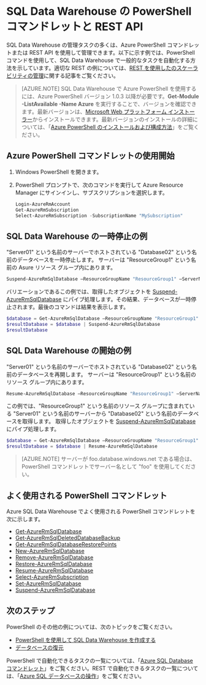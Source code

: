 <properties
   pageTitle="Azure SQL Data Warehouse の PowerShell コマンドレット"
   description="データベースの一時停止と再開など、Azure SQL Data Warehouse でよく使用される PowerShell コマンドレットを紹介します。"
   services="sql-data-warehouse"
   documentationCenter="NA"
   authors="sonyam"
   manager="barbkess"
   editor=""/>

<tags
   ms.service="sql-data-warehouse"
   ms.devlang="NA"
   ms.topic="article"
   ms.tgt_pltfrm="NA"
   ms.workload="data-services"
   ms.date="08/08/2016"
   ms.author="sonyama;barbkess;mausher"/>

# SQL Data Warehouse の PowerShell コマンドレットと REST API

SQL Data Warehouse の管理タスクの多くは、Azure PowerShell コマンドレットまたは REST API を使用して管理できます。以下に示す例では、PowerShell コマンドを使用して、SQL Data Warehouse で一般的なタスクを自動化する方法を示しています。適切な REST の例については、[REST を使用したのスケーラビリティの管理][]に関する記事をご覧ください。

> [AZURE.NOTE]  SQL Data Warehouse で Azure PowerShell を使用するには、Azure PowerShell バージョン 1.0.3 以降が必要です。**Get-Module -ListAvailable -Name Azure** を実行することで、バージョンを確認できます。最新バージョンは、[Microsoft Web プラットフォーム インストーラー][]からインストールできます。最新バージョンのインストールの詳細については、「[Azure PowerShell のインストールおよび構成方法][]」をご覧ください。

## Azure PowerShell コマンドレットの使用開始

1. Windows PowerShell を開きます。
2. PowerShell プロンプトで、次のコマンドを実行して Azure Resource Manager にサインインし、サブスクリプションを選択します。

    ```PowerShell
    Login-AzureRmAccount
    Get-AzureRmSubscription
    Select-AzureRmSubscription -SubscriptionName "MySubscription"
    ```

## SQL Data Warehouse の一時停止の例

"Server01" という名前のサーバーでホストされている "Database02" という名前のデータベースを一時停止します。 サーバーは "ResourceGroup1" という名前の Asure リソース グループ内にあります。

```Powershell
Suspend-AzureRmSqlDatabase –ResourceGroupName "ResourceGroup1" –ServerName "Server01" –DatabaseName "Database02"
```
バリエーションであるこの例では、取得したオブジェクトを [Suspend-AzureRmSqlDatabase][] にパイプ処理します。その結果、データベースが一時停止されます。最後のコマンドは結果を表示します。

```Powershell
$database = Get-AzureRmSqlDatabase –ResourceGroupName "ResourceGroup1" –ServerName "Server01" –DatabaseName "Database02"
$resultDatabase = $database | Suspend-AzureRmSqlDatabase
$resultDatabase
```

## SQL Data Warehouse の開始の例

"Server01" という名前のサーバーでホストされている "Database02" という名前のデータベースを再開します。 サーバーは "ResourceGroup1" という名前のリソース グループ内にあります。

```Powershell
Resume-AzureRmSqlDatabase –ResourceGroupName "ResourceGroup1" –ServerName "Server01" -DatabaseName "Database02"
```

この例では、"ResourceGroup1" という名前のリソース グループに含まれている "Server01" という名前のサーバーから "Database02" という名前のデータベースを取得します。 取得したオブジェクトを [Suspend-AzureRmSqlDatabase][] にパイプ処理します。

```Powershell
$database = Get-AzureRmSqlDatabase –ResourceGroupName "ResourceGroup1" –ServerName "Server01" –DatabaseName "Database02"
$resultDatabase = $database | Resume-AzureRmSqlDatabase
```

> [AZURE.NOTE] サーバーが foo.database.windows.net である場合は、PowerShell コマンドレットでサーバー名として "foo" を使用してください。

## よく使用される PowerShell コマンドレット

Azure SQL Data Warehouse でよく使用される PowerShell コマンドレットを次に示します。

- [Get-AzureRmSqlDatabase][]
- [Get-AzureRmSqlDeletedDatabaseBackup][]
- [Get-AzureRmSqlDatabaseRestorePoints][]
- [New-AzureRmSqlDatabase][]
- [Remove-AzureRmSqlDatabase][]
- [Restore-AzureRmSqlDatabase][]
- [Resume-AzureRmSqlDatabase][]
- [Select-AzureRmSubscription][]
- [Set-AzureRmSqlDatabase][]
- [Suspend-AzureRmSqlDatabase][]

## 次のステップ
PowerShell のその他の例については、次のトピックをご覧ください。

- [PowerShell を使用して SQL Data Warehouse を作成する][]
- [データベースの復元][]

PowerShell で自動化できるタスクの一覧については、「[Azure SQL Database コマンドレット][]」をご覧ください。REST で自動化できるタスクの一覧については、「[Azure SQL データベースの操作][]」をご覧ください。

<!--Image references-->

<!--Article references-->
[Azure PowerShell のインストールおよび構成方法]: ./powershell-install-configure.md
[PowerShell を使用して SQL Data Warehouse を作成する]: ./sql-data-warehouse-get-started-provision-powershell.md
[データベースの復元]: ./sql-data-warehouse-manage-database-restore-powershell.md
[REST を使用したのスケーラビリティの管理]: ./sql-data-warehouse-manage-compute-rest-api.md

<!--MSDN references-->
[Azure SQL Database コマンドレット]: https://msdn.microsoft.com/library/mt574084.aspx
[Azure SQL データベースの操作]: https://msdn.microsoft.com/library/azure/dn505719.aspx
[Get-AzureRmSqlDatabase]: https://msdn.microsoft.com/library/mt603648.aspx
[Get-AzureRmSqlDeletedDatabaseBackup]: https://msdn.microsoft.com/library/mt693387.aspx
[Get-AzureRmSqlDatabaseRestorePoints]: https://msdn.microsoft.com/library/mt603642.aspx
[New-AzureRmSqlDatabase]: https://msdn.microsoft.com/library/mt619339.aspx
[Remove-AzureRmSqlDatabase]: https://msdn.microsoft.com/library/mt619368.aspx
[Restore-AzureRmSqlDatabase]: https://msdn.microsoft.com/library/mt693390.aspx
[Resume-AzureRmSqlDatabase]: https://msdn.microsoft.com/library/mt619347.aspx
[Suspend-AzureRmSqlDatabase]: https://msdn.microsoft.com/library/mt619347.aspx
<!-- It appears that Select-AzureRmSubscription isn't documented, so this points to Select-AzureSubscription -->
[Select-AzureRmSubscription]: https://msdn.microsoft.com/library/dn722499.aspx
[Set-AzureRmSqlDatabase]: https://msdn.microsoft.com/library/mt619433.aspx
[Suspend-AzureRmSqlDatabase]: https://msdn.microsoft.com/library/mt619337.aspx

<!--Other Web references-->
[Microsoft Web プラットフォーム インストーラー]: https://aka.ms/webpi-azps

<!---HONumber=AcomDC_0810_2016-->